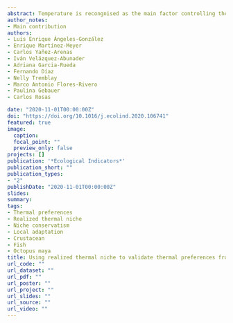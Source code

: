```yaml
---
abstract: Temperature is recongnised as the main factor controlling the species fitness and performance. Naturally, the thermal preferences (TP) of aquatic organisms obtained in controlled conditions have been used to relate physiological performance with field data since they are a good proxy to the fundamental niche. Literature suggests that dispersal capabilities, biological interactions, acclimatisation, adaptation, among others might play a role in species distribution; thus, in reality, species are usually occupying a realized thermal niche (RTN). Therefore, this study was designed to inquire into the following questions; Are the TP of tropical aquatic ectotherms found in laboratory conditions similar to their RTN? Can TP be validated with occurrences in the wild? To answer these questions, this study compared the TP obtained from previously published works with the RTN of the crabs Callinectes similis and C. sapidus, the fishes Centropomus undecimalis and Ocyurus chrysurus, the lobster Panulirus argus, and the octopus Octopus maya obtained from occurrences from 1693 documents. When RTN values were tested against the TPs obtained in laboratory, no significant differences were found for fish species (P > 0.05); in contrast, differences for the benthic invertebrates were reported (P < 0.05). At least two factors could have been affecting these results; differences in the average tolerances between geographically distinct populations (local adaptation) and the dispersal capabilities that might have been forcing a differ- entiation between populations If, as proposed, fishes can actively follow thermal optimum, their response to warming scenarios could be faster than benthic organisms. If our hypothesis is true, the uncertainty of climate change could be reduced when the local adaptation is taking into consideration.
author_notes: 
- Main contribution
authors:
- Luis Enrique Ángeles-González
- Enrique Martínez-Meyer
- Carlos Yañez-Arenas
- Iván Velázquez-Abunader
- Adriana Garcia-Rueda
- Fernando Díaz
- Nelly Tremblay
- Marco Antonio Flores-Rivero
- Paulina Gebauer
- Carlos Rosas

date: "2020-11-01T00:00:00Z"
doi: "https://doi.org/10.1016/j.ecolind.2020.106741"
featured: true
image:
  caption: 
  focal_point: ""
  preview_only: false
projects: []
publication: '*Ecological Indicators*'
publication_short: ""
publication_types:
- "2"
publishDate: "2020-11-01T00:00:00Z"
slides:
summary:
tags:
- Thermal preferences
- Realized thermal niche
- Niche conservatism
- Local adaptation
- Crustacean
- Fish
- Octopus maya
title: Using realized thermal niche to validate thermal preferences from laboratory studies. How do they stand?
url_code: ""
url_dataset: ""
url_pdf: ""
url_poster: ""
url_project: ""
url_slides: ""
url_source: ""
url_video: ""
---
```

